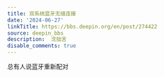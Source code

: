 ```yaml
---
title: 双系统蓝牙无缝连接
date: '2024-06-27'
linkTitle: https://bbs.deepin.org/en/post/274422
source: deepin_bbs
description:  沈拙言 
disable_comments: true
---
```

总有人说蓝牙重新配对

